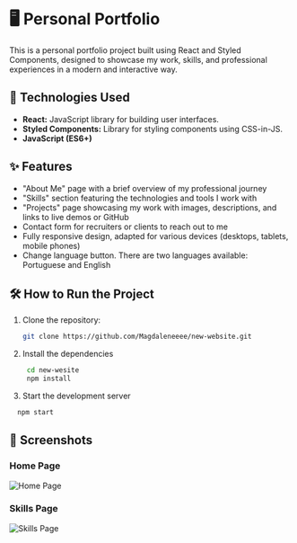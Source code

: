 # 🖥️ Personal Portfolio

This is a personal portfolio project built using React and Styled Components, designed to showcase my work, skills, and professional experiences in a modern and interactive way.

## 🚀 Technologies Used

- **React:** JavaScript library for building user interfaces.
- **Styled Components:** Library for styling components using CSS-in-JS.
- **JavaScript (ES6+)**

## ✨ Features

- "About Me" page with a brief overview of my professional journey
- "Skills" section featuring the technologies and tools I work with
- "Projects" page showcasing my work with images, descriptions, and links to live demos or GitHub
- Contact form for recruiters or clients to reach out to me
- Fully responsive design, adapted for various devices (desktops, tablets, mobile phones)
- Change language button. There are two languages available: Portuguese and English

## 🛠️ How to Run the Project

1. Clone the repository:

   ```bash
   git clone https://github.com/Magdaleneeee/new-website.git
   ```

2. Install the dependencies

   ```bash
    cd new-wesite
    npm install
   ```

3. Start the development server

```bash
  npm start
```

## 📸 Screenshots

### Home Page

![Home Page](./src//assets//screenshots/desktop/home.png)

### Skills Page

![Skills Page](./src//assets//screenshots/desktop/skills.png)
